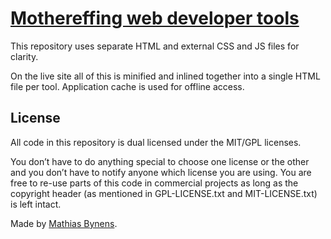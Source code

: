# [Mothereffing web developer tools](http://mothereff.in/)

This repository uses separate HTML and external CSS and JS files for clarity.

On the live site all of this is minified and inlined together into a single HTML file per tool. Application cache is used for offline access.

## License

All code in this repository is dual licensed under the MIT/GPL licenses.

You don’t have to do anything special to choose one license or the other and you don’t have to notify anyone which license you are using. You are free to re-use parts of this code in commercial projects as long as the copyright header (as mentioned in GPL-LICENSE.txt and MIT-LICENSE.txt) is left intact.

Made by [Mathias Bynens](http://mathiasbynens.be/).